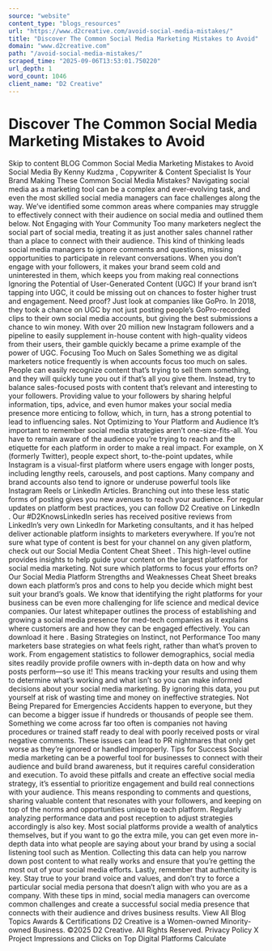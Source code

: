 ```yaml
---
source: "website"
content_type: "blogs_resources"
url: "https://www.d2creative.com/avoid-social-media-mistakes/"
title: "Discover The Common Social Media Marketing Mistakes to Avoid"
domain: "www.d2creative.com"
path: "/avoid-social-media-mistakes/"
scraped_time: "2025-09-06T13:53:01.750220"
url_depth: 1
word_count: 1046
client_name: "D2 Creative"
---
```


# Discover The Common Social Media Marketing Mistakes to Avoid

Skip to content BLOG Common Social Media Marketing Mistakes to Avoid Social Media By Kenny Kudzma , Copywriter & Content Specialist Is Your Brand Making These Common Social Media Mistakes? Navigating social media as a marketing tool can be a complex and ever-evolving task, and even the most skilled social media managers can face challenges along the way. We’ve identified some common areas where companies may struggle to effectively connect with their audience on social media and outlined them below. Not Engaging with Your Community Too many marketers neglect the social part of social media, treating it as just another sales channel rather than a place to connect with their audience. This kind of thinking leads social media managers to ignore comments and questions, missing opportunities to participate in relevant conversations. When you don’t engage with your followers, it makes your brand seem cold and uninterested in them, which keeps you from making real connections Ignoring the Potential of User-Generated Content (UGC) If your brand isn’t tapping into UGC, it could be missing out on chances to foster higher trust and engagement. Need proof? Just look at companies like GoPro. In 2018, they took a chance on UGC by not just posting people’s GoPro-recorded clips to their own social media accounts, but giving the best submissions a chance to win money. With over 20 million new Instagram followers and a pipeline to easily supplement in-house content with high-quality videos from their users, their gamble quickly became a prime example of the power of UGC. Focusing Too Much on Sales Something we as digital marketers notice frequently is when accounts focus too much on sales. People can easily recognize content that’s trying to sell them something, and they will quickly tune you out if that’s all you give them. Instead, try to balance sales-focused posts with content that’s relevant and interesting to your followers. Providing value to your followers by sharing helpful information, tips, advice, and even humor makes your social media presence more enticing to follow, which, in turn, has a strong potential to lead to influencing sales. Not Optimizing to Your Platform and Audience It’s important to remember social media strategies aren’t one-size-fits-all. You have to remain aware of the audience you’re trying to reach and the etiquette for each platform in order to make a real impact. For example, on X (formerly Twitter), people expect short, to-the-point updates, while Instagram is a visual-first platform where users engage with longer posts, including lengthy reels, carousels, and post captions. Many company and brand accounts also tend to ignore or underuse powerful tools like Instagram Reels or LinkedIn Articles. Branching out into these less static forms of posting gives you new avenues to reach your audience. For regular updates on platform best practices, you can follow D2 Creative on LinkedIn . Our #D2KnowsLinkedIn series has received positive reviews from LinkedIn’s very own LinkedIn for Marketing consultants, and it has helped deliver actionable platform insights to marketers everywhere. If you’re not sure what type of content is best for your channel on any given platform, check out our Social Media Content Cheat Sheet . This high-level outline provides insights to help guide your content on the largest platforms for social media marketing. Not sure which platforms to focus your efforts on? Our Social Media Platform Strengths and Weaknesses Cheat Sheet breaks down each platform’s pros and cons to help you decide which might best suit your brand’s goals. We know that identifying the right platforms for your business can be even more challenging for life science and medical device companies. Our latest whitepaper outlines the process of establishing and growing a social media presence for med-tech companies as it explains where customers are and how they can be engaged effectively. You can download it here . Basing Strategies on Instinct, not Performance Too many marketers base strategies on what feels right, rather than what’s proven to work. From engagement statistics to follower demographics, social media sites readily provide profile owners with in-depth data on how and why posts perform—so use it! This means tracking your results and using them to determine what’s working and what isn’t so you can make informed decisions about your social media marketing. By ignoring this data, you put yourself at risk of wasting time and money on ineffective strategies. Not Being Prepared for Emergencies Accidents happen to everyone, but they can become a bigger issue if hundreds or thousands of people see them. Something we come across far too often is companies not having procedures or trained staff ready to deal with poorly received posts or viral negative comments. These issues can lead to PR nightmares that only get worse as they’re ignored or handled improperly. Tips for Success Social media marketing can be a powerful tool for businesses to connect with their audience and build brand awareness, but it requires careful consideration and execution. To avoid these pitfalls and create an effective social media strategy, it’s essential to prioritize engagement and build real connections with your audience. This means responding to comments and questions, sharing valuable content that resonates with your followers, and keeping on top of the norms and opportunities unique to each platform. Regularly analyzing performance data and post reception to adjust strategies accordingly is also key. Most social platforms provide a wealth of analytics themselves, but if you want to go the extra mile, you can get even more in-depth data into what people are saying about your brand by using a social listening tool such as Mention. Collecting this data can help you narrow down post content to what really works and ensure that you’re getting the most out of your social media efforts. Lastly, remember that authenticity is key. Stay true to your brand voice and values, and don’t try to force a particular social media persona that doesn’t align with who you are as a company. With these tips in mind, social media managers can overcome common challenges and create a successful social media presence that connects with their audience and drives business results. View All Blog Topics Awards & Certifications D2 Creative is a Women-owned Minority-owned Business. ©2025 D2 Creative. All Rights Reserved. Privacy Policy X Project Impressions and Clicks on Top Digital Platforms Calculate